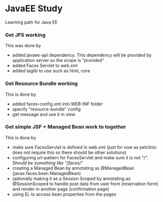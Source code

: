 # JavaEE Study
Learning path for Java EE

### Get JFS working
This was done by

* added javaee-api dependency. This dependency will be provided by application server so the scope is "provided"
* added Faces Servlet to web.xml
* added taglib to use such as html, core

### Get Resource Bundle working
This is done by

* added faces-config.xml into WEB-INF folder
* specify "resource-bundle" config
* get message and use it in view

### Get simple JSF + Managed Bean work to together
This is done by

* make sure FacesServlet is defined in web.xml (just for now as petclinic does not require this so there should be other solutions)
* configuring url-pattern for FacesServlet and make sure it is not "/*". Should be something like "/faces/*"
* creating a Managed Bean by annotating as @ManagedBean (javax.faces.bean.ManagedBean)
* optionally making it as a Session Scoped by annotating as @SessionScoped to handle post data from user from (reservation form) and render in another page (confirmation page)
* using EL to access bean properties from the pages